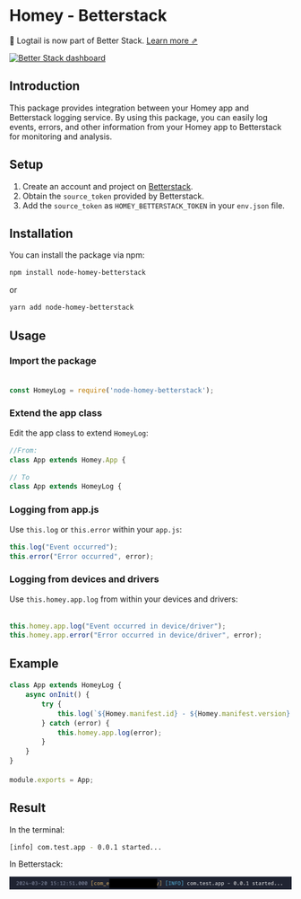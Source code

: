 # Homey - Betterstack
📣 Logtail is now part of Better Stack. [Learn more ⇗](https://betterstack.com/press/introducing-better-stack/)

[![Better Stack dashboard](https://github.com/logtail/logtail-js/assets/10132717/96b422e7-3026-49c1-bd45-a946c37211d0)](https://betterstack.com/logs)

## Introduction

This package provides integration between your Homey app and Betterstack logging service. By using this package, you can easily log events, errors, and other information from your Homey app to Betterstack for monitoring and analysis.

## Setup

1. Create an account and project on [Betterstack](https://betterstack.com/logs).
2. Obtain the `source_token` provided by Betterstack.
3. Add the `source_token` as `HOMEY_BETTERSTACK_TOKEN` in your `env.json` file.

## Installation

You can install the package via npm:

```bash
npm install node-homey-betterstack
```

or 

```bash
yarn add node-homey-betterstack
```

## Usage
### Import the package

```javascript

const HomeyLog = require('node-homey-betterstack');
```

### Extend the app class

Edit the app class to extend `HomeyLog`:

```javascript
//From:
class App extends Homey.App {
```


```javascript
// To
class App extends HomeyLog {
```

### Logging from app.js

Use `this.log` or `this.error` within your `app.js`:

```javascript
this.log("Event occurred");
this.error("Error occurred", error);
```

### Logging from devices and drivers

Use `this.homey.app.log` from within your devices and drivers:

```javascript

this.homey.app.log("Event occurred in device/driver");
this.homey.app.error("Error occurred in device/driver", error);
```

## Example
```javascript
class App extends HomeyLog {
    async onInit() {
        try {       
            this.log(`${Homey.manifest.id} - ${Homey.manifest.version} started...`);
        } catch (error) {
            this.homey.app.log(error);
        }
    }
}

module.exports = App;

```

## Result
In the terminal:

```bash
[info] com.test.app - 0.0.1 started...
```

In Betterstack:

<img src="https://github.com/martijnpoppen/homey-betterstack/blob/main/assets/image1.png?raw=true">

